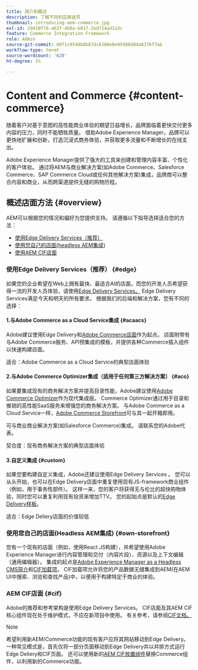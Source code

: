 ```yaml
---
title: 简介和概述
description: 了解不同的店面选项
thumbnail: introducing-aem-commerce.jpg
exl-id: 29410f76-a63f-4b0a-b817-2ed724ad1a3c
feature: Commerce Integration Framework
role: Admin
source-git-commit: 80f1c9548b8b87dc6280e0e95988d84a8376f7ab
workflow-type: tm+mt
source-wordcount: '628'
ht-degree: 1%

---
```



# Content and Commerce {#content-commerce}

随着客户对基于意图的高性能商业体验的期望日益增长，品牌面临着更快交付更多内容的压力，同时不能牺牲质量。 借助Adobe Experience Manager，品牌可以更快地扩展和创新，打造沉浸式商务体验，并获取更多流量和不断增长的在线支出。

Adobe Experience Manager提供了强大的工具来创建和管理内容丰富、个性化的客户体验。 通过将AEM与商业解决方案(如Adobe Commerce、Salesforce Commerce、SAP Commerce Cloud或任何其他解决方案)集成，品牌商可以整合内容和商业，从而跨渠道提供无缝的购物历程。

## 概述店面方法 {#overview}

AEM可以根据您的情况和偏好为您提供支持。 请遵循以下指导选择适合您的方法：

* [使用Edge Delivery Services（推荐）](#edge)
* [使用您自己的店面(headless AEM集成)](#own-storefront)
* [使用AEM CIF店面](#cif)

### 使用Edge Delivery Services（推荐） {#edge}

如果您的企业希望在Web上拥有最快、最适合AI的店面，而您的开发人员希望获得一流的开发人员体验，请使用[Edge Delivery Services。](../edge/overview.md) Edge Delivery Services满足今天和明天的所有要求。 根据我们的后端和解决方案，您有不同的选择：

#### 1.与Adobe Commerce as a Cloud Service集成 {#acaacs}

Adobe建议使用Edge Delivery和[Adobe Commerce店面](https://experienceleague.adobe.com/developer/commerce/storefront/?lang=zh-Hans)作为起点。 店面附带有与Adobe Commerce服务、API预集成的模板，并提供各种Commerce插入组件以快速构建店面。

适合：Adobe Commerce as a Cloud Service的典型店面体验

#### 2.与Adobe Commerce Optimizer集成（适用于任何第三方解决方案） {#aco}

如果要集成现有的商务解决方案并提高目录性能，Adobe建议使用[Adobe Commerce Optimizer](https://experienceleague.adobe.com/zh-hans/docs/commerce-learn/tutorials/adobe-commerce-optimizer/overview)作为现代集成层。 Commerce Optimizer通过用于目录和推销的高性能SaaS服务来增强您的商务解决方案。 与Adobe Commerce as a Cloud Service一样，[Adobe Commerce Storefront](https://experienceleague.adobe.com/developer/commerce/storefront/?lang=zh-Hans)可与其一起开箱即用。

可与商业商业解决方案(如Salesforce Commerce)集成。 请联系您的Adobe代表。

契合度：现有商务解决方案的典型店面体验

#### 3.自定义集成 {#custom}

如果您要构建自定义集成，Adobe还建议使用Edge Delivery Services 。 您可以从头开始，也可以在Edge Delivery店面中重复使用现有JS-framework商业组件（例如，用于事务性部件）。 这样一来，您的客户将获得无与伦比的超快购物体验，同时您可以重复利用现有投资来增加TTV。 您的起始点是默认的[Edge Delivery样板](https://www.aem.live/developer/tutorial)。

适合：Edge Deliery店面的价值较低

### 使用您自己的店面(Headless AEM集成) {#own-storefront}

您有一个现有的店面（例如，使用React JS构建），并希望使用Adobe Experience Manager进行内容管理和交付（内容片段）、资源以及上下文编辑（通用编辑器）。 集成的起点是[Adobe Experience Manager as a Headless CMS简介](https://experienceleague.adobe.com/zh-hans/docs/experience-manager-cloud-service/content/headless/introduction)和[CIF加载项](https://experienceleague.adobe.com/en/docs/experience-manager-cloud-service/content/content-and-commerce/storefront/authoring/enrich-product-associated-content)。 CIF加载项允许将您的产品数据无缝集成到AEM(在AEM UI中搜索、浏览和查找产品)中，以便用于构建特定于商业的体验。

### AEM CIF店面 {#cif}

Adobe的推荐和参考架构是使用Edge Delivery Services。 CIF店面及其AEM CIF核心组件现在处于维护模式，不应在新项目中使用。 有关参考，请参阅[CIF文档。](/help/commerce-cloud/cif-storefront/introduction.md)

>[!NOTE]
>
>希望利用新AEM/Commerce功能的现有客户应将其网站移动到Edge Delivery。 一种常见模式是，首先仅将一部分页面移动到Edge Delivery并以并排方式运行Edge Deliery和CIF页面。 还可以使用新的[AEM CIF放置组件](https://experienceleague.adobe.com/developer/commerce/storefront/dropins/all/introduction/?lang=zh-Hans)替换Commerce组件，以利用新的Commerce功能。
